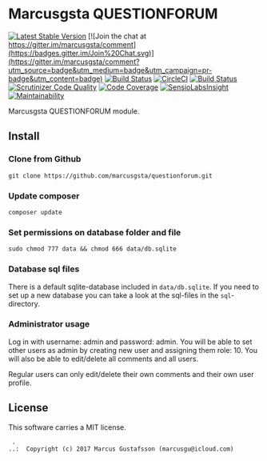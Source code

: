 Marcusgsta QUESTIONFORUM
==================================

[![Latest Stable Version](https://poser.pugx.org/marcusgsta/comment/v/stable)](https://packagist.org/packages/marcusgsta/comment)
[![Join the chat at https://gitter.im/marcusgsta/comment](https://badges.gitter.im/Join%20Chat.svg)](https://gitter.im/marcusgsta/comment?utm_source=badge&utm_medium=badge&utm_campaign=pr-badge&utm_content=badge)
[![Build Status](https://travis-ci.org/marcusgsta/comment.svg?branch=master)](https://travis-ci.org/marcusgsta/comment)
[![CircleCI](https://circleci.com/gh/marcusgsta/comment.svg?style=svg)](https://circleci.com/gh/marcusgsta/comment)
[![Build Status](https://scrutinizer-ci.com/g/marcusgsta/comment/badges/build.png?b=master)](https://scrutinizer-ci.com/g/marcusgsta/comment/build-status/master)
[![Scrutinizer Code Quality](https://scrutinizer-ci.com/g/marcusgsta/comment/badges/quality-score.png?b=master)](https://scrutinizer-ci.com/g/marcusgsta/comment/?branch=master)
[![Code Coverage](https://scrutinizer-ci.com/g/marcusgsta/comment/badges/coverage.png?b=master)](https://scrutinizer-ci.com/g/marcusgsta/comment/?branch=master)
[![SensioLabsInsight](https://insight.sensiolabs.com/projects/efdf126a-3a9b-472a-ac31-0668ba47b59c/mini.png)](https://insight.sensiolabs.com/projects/efdf126a-3a9b-472a-ac31-0668ba47b59c)
[![Maintainability](https://api.codeclimate.com/v1/badges/59bf0d51b17dafc2f59d/maintainability)](https://codeclimate.com/github/marcusgsta/comment/maintainability)


Marcusgsta QUESTIONFORUM module.




Install
------------------

### Clone from Github

```
git clone https://github.com/marcusgsta/questionforum.git
```

### Update composer

```
composer update
```

### Set permissions on database folder and file

```
sudo chmod 777 data && chmod 666 data/db.sqlite
```



### Database sql files

There is a default sqlite-database included in `data/db.sqlite`. If you need to set up a new database you can take a look at the sql-files in the `sql`-directory.

### Administrator usage
Log in with username: admin and password: admin.
You will be able to set other users as admin by creating new user and assigning them role: 10. You will also be able to edit/delete all comments and all users.

Regular users can only edit/delete their own comments and their own user profile.

License
------------------

This software carries a MIT license.




```
 .  
..:  Copyright (c) 2017 Marcus Gustafsson (marcusgu@icloud.com)
```
